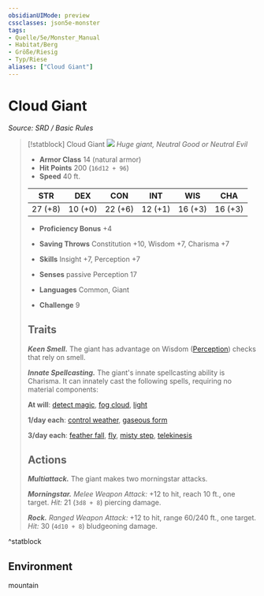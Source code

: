 ```yaml
---
obsidianUIMode: preview
cssclasses: json5e-monster
tags:
- Quelle/5e/Monster_Manual
- Habitat/Berg
- Größe/Riesig
- Typ/Riese
aliases: ["Cloud Giant"]
---
```

# Cloud Giant
*Source: SRD / Basic Rules*  

> [!statblock] Cloud Giant
> ![](compendium/bestiary/giant/token/cloud-giant.png#token)
> *Huge giant, Neutral Good or Neutral Evil*
> 
> - **Armor Class** 14  (natural armor)
> - **Hit Points** 200 (`16d12 + 96`)
> - **Speed** 40 ft.
> 
> |STR|DEX|CON|INT|WIS|CHA|
> |:---:|:---:|:---:|:---:|:---:|:---:|
> |27 (+8)|10 (+0)|22 (+6)|12 (+1)|16 (+3)|16 (+3)|
> 
> - **Proficiency Bonus** +4
> - **Saving Throws** Constitution +10, Wisdom +7, Charisma +7
> - **Skills** Insight +7, Perception +7
> - **Senses** passive Perception 17
> 
> - **Languages** Common, Giant
> - **Challenge** 9
> 
> ## Traits
> 
> ***Keen Smell.*** The giant has advantage on Wisdom ([Perception](rules/skills.md#Perception)) checks that rely on smell.
> 
> ***Innate Spellcasting.*** The giant's innate spellcasting ability is Charisma. It can innately cast the following spells, requiring no material components:
> 
> **At will**: [detect magic](compendium/spells/detect-magic.md), [fog cloud](compendium/spells/fog-cloud.md), [light](compendium/spells/light.md)
> 
> **1/day each**: [control weather](compendium/spells/control-weather.md), [gaseous form](compendium/spells/gaseous-form.md)
> 
> **3/day each**: [feather fall](compendium/spells/feather-fall.md), [fly](compendium/spells/fly.md), [misty step](compendium/spells/misty-step.md), [telekinesis](compendium/spells/telekinesis.md)
> 
> ## Actions
> 
> ***Multiattack.*** The giant makes two morningstar attacks.
> 
> ***Morningstar.*** *Melee Weapon Attack:* +12 to hit, reach 10 ft., one target. *Hit:* 21 (`3d8 + 8`) piercing damage.
> 
> ***Rock.*** *Ranged Weapon Attack:* +12 to hit, range 60/240 ft., one target. *Hit:* 30 (`4d10 + 8`) bludgeoning damage.
^statblock

## Environment

mountain